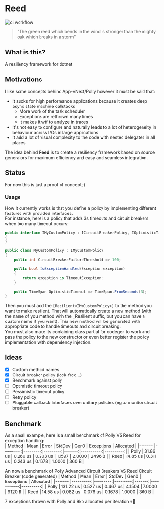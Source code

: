 # Reed

![ci workflow](https://github.com/ogxd/reed/actions/workflows/ci.yml/badge.svg)

> "The green reed which bends in the wind is stronger than the mighty oak which breaks in a storm"

## What is this?

A resiliency framework for dotnet

## Motivations

I like some concepts behind App-vNext/Polly however it must be said that:
- It sucks for high performance applications because it creates deep async state machine callstacks
  - More work of the task scheduler
  - Exceptions are rethrown many times
  - It makes it wtf to analyze in traces
- It's not easy to configure and naturally leads to a lot of heterogeneity in behaviour across I/Os in large applications
- It add a lot of visual complexity to the code with nested delegates in all places

The idea behind **Reed** is to create a resiliency framework based on source generators for maximum efficiency and easy and seamless integration.    

## Status

For now this is just a proof of concept ;)

### Usage

How it currently works is that you define a policy by implementing different features with provided interfaces.    
For instance, here is a policy that adds 3s timeouts and circuit breakers when too many timeout occurs:    
```csharp
public interface IMyCustomPolicy : ICircuitBreakerPolicy, IOptimisticTimeoutPolicy
{
}

public class MyCustomPolicy : IMyCustomPolicy
{
    public int CircuitBreakerFailureThreshold => 100;
    
    public bool IsExceptionHandled(Exception exception)
    {
        return exception is TimeoutException;
    }
    
    public TimeSpan OptimisticTimeout => TimeSpan.FromSeconds(3);
}
```
Then you must add the `[Resilient<IMyCustomPolicy>]` to the method you want to make resilient. That will automatically create a new method (with the name of you method with the _Resilient suffix, but you can have a custom name if you want). This new method will be generated with appropriate code to handle timeouts and circuit breaking.    
You must also make its containing class partial for codegen to work and pass the policy to the new constructor or even better register the policy implementation with dependency injection.

## Ideas

- [x] Custom method names
- [x] Circuit breaker policy (lock-free...)
- [x] Benchmark against polly
- [ ] Optimistic timeout policy
- [ ] Pessimistic timeout policy
- [ ] Retry policy
- [ ] Pluggable callback interfaces over unitary policies (eg to monitor circuit breaker)

## Benchmark

As a small example, here is a small benchmark of Polly VS Reed for exception handling:    
| Method |     Mean |    Error |   StdDev |   Gen0 | Exceptions | Allocated |
|------- |---------:|---------:|---------:|-------:|-----------:|----------:|
|  Polly | 31.86 us | 0.260 us | 0.203 us | 1.1597 |     2.0000 |    2496 B |
|   Reed | 14.85 us | 0.311 us | 0.243 us | 0.1678 |     1.0000 |     360 B |
    
An now a benchmark of Polly Advanced Circuit Breakers VS Reed Circuit Breaker (code generated)
| Method |      Mean |    Error |   StdDev |   Gen0 | Exceptions | Allocated |
|------- |----------:|---------:|---------:|-------:|-----------:|----------:|
|  Polly | 131.22 us | 0.527 us | 0.467 us | 4.1504 |     7.0000 |    9120 B |
|   Reed |  14.58 us | 0.082 us | 0.076 us | 0.1678 |     1.0000 |     360 B |

7 exceptions thrown with Polly and 9kb allocated per iteration 💀🤯

